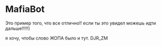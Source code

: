 # MafiaBot
Это пример того, что все отлично!!
если ты это увидел можешь идти дальше!!!!!)

я хочу, чтобы слово ЖОПА было и тут. DJR_ZM	
